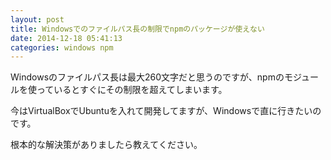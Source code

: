 ```yaml
---
layout: post
title: Windowsでのファイルパス長の制限でnpmのパッケージが使えない
date: 2014-12-18 05:41:13
categories: windows npm
---
```

<!-- {% raw %} -->
<p>Windowsのファイルパス長は最大260文字だと思うのですが、npmのモジュールを使っているとすぐにその制限を超えてしまいます。</p>

<p>今はVirtualBoxでUbuntuを入れて開発してますが、Windowsで直に行きたいのです。</p>

<p>根本的な解決策がありましたら教えてください。</p>
<!-- {% endraw %} -->
